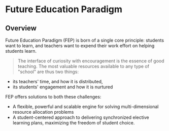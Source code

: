 # Future Education Paradigm

## Overview

Future Education Paradigm (FEP) is born of a single core principle: students want to learn, and teachers want to expend their work effort on helping students learn.
> The interface of curiosity with encouragement 
> is the essence of good teaching.
The most valuable resources available to any type of "school" are thus two things: 

- its teachers' time, and how it is distributed, 
- its students' engagement and how it is nurtured

FEP offers solutions to both these challenges:

- A flexible, powerful and scalable engine for solving multi-dimensional resource allocation problems
- A student-centered approach to delivering synchronized elective learning plans, maximizing the freedom of student choice.